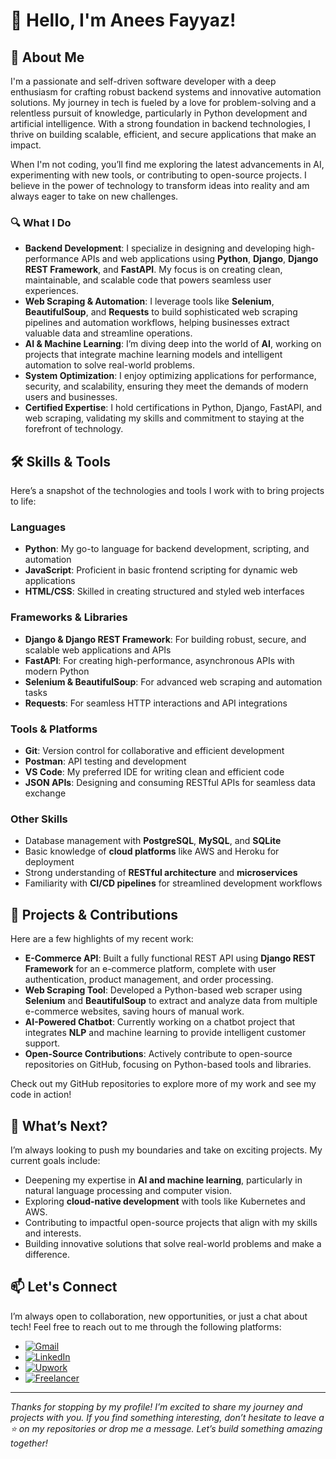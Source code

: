 # 👋 Hello, I'm Anees Fayyaz!

## 🚀 About Me
I'm a passionate and self-driven software developer with a deep enthusiasm for crafting robust backend systems and innovative automation solutions. My journey in tech is fueled by a love for problem-solving and a relentless pursuit of knowledge, particularly in Python development and artificial intelligence. With a strong foundation in backend technologies, I thrive on building scalable, efficient, and secure applications that make an impact.

When I'm not coding, you’ll find me exploring the latest advancements in AI, experimenting with new tools, or contributing to open-source projects. I believe in the power of technology to transform ideas into reality and am always eager to take on new challenges.

### 🔍 What I Do
- **Backend Development**: I specialize in designing and developing high-performance APIs and web applications using **Python**, **Django**, **Django REST Framework**, and **FastAPI**. My focus is on creating clean, maintainable, and scalable code that powers seamless user experiences.
- **Web Scraping & Automation**: I leverage tools like **Selenium**, **BeautifulSoup**, and **Requests** to build sophisticated web scraping pipelines and automation workflows, helping businesses extract valuable data and streamline operations.
- **AI & Machine Learning**: I’m diving deep into the world of **AI**, working on projects that integrate machine learning models and intelligent automation to solve real-world problems.
- **System Optimization**: I enjoy optimizing applications for performance, security, and scalability, ensuring they meet the demands of modern users and businesses.
- **Certified Expertise**: I hold certifications in Python, Django, FastAPI, and web scraping, validating my skills and commitment to staying at the forefront of technology.

## 🛠️ Skills & Tools
Here’s a snapshot of the technologies and tools I work with to bring projects to life:

### Languages
- **Python**: My go-to language for backend development, scripting, and automation
- **JavaScript**: Proficient in basic frontend scripting for dynamic web applications
- **HTML/CSS**: Skilled in creating structured and styled web interfaces

### Frameworks & Libraries
- **Django & Django REST Framework**: For building robust, secure, and scalable web applications and APIs
- **FastAPI**: For creating high-performance, asynchronous APIs with modern Python
- **Selenium & BeautifulSoup**: For advanced web scraping and automation tasks
- **Requests**: For seamless HTTP interactions and API integrations

### Tools & Platforms
- **Git**: Version control for collaborative and efficient development
- **Postman**: API testing and development
- **VS Code**: My preferred IDE for writing clean and efficient code
- **JSON APIs**: Designing and consuming RESTful APIs for seamless data exchange

### Other Skills
- Database management with **PostgreSQL**, **MySQL**, and **SQLite**
- Basic knowledge of **cloud platforms** like AWS and Heroku for deployment
- Strong understanding of **RESTful architecture** and **microservices**
- Familiarity with **CI/CD pipelines** for streamlined development workflows

## 🌟 Projects & Contributions
Here are a few highlights of my recent work:
- **E-Commerce API**: Built a fully functional REST API using **Django REST Framework** for an e-commerce platform, complete with user authentication, product management, and order processing.
- **Web Scraping Tool**: Developed a Python-based web scraper using **Selenium** and **BeautifulSoup** to extract and analyze data from multiple e-commerce websites, saving hours of manual work.
- **AI-Powered Chatbot**: Currently working on a chatbot project that integrates **NLP** and machine learning to provide intelligent customer support.
- **Open-Source Contributions**: Actively contribute to open-source repositories on GitHub, focusing on Python-based tools and libraries.

Check out my GitHub repositories to explore more of my work and see my code in action!

## 🎯 What’s Next?
I’m always looking to push my boundaries and take on exciting projects. My current goals include:
- Deepening my expertise in **AI and machine learning**, particularly in natural language processing and computer vision.
- Exploring **cloud-native development** with tools like Kubernetes and AWS.
- Contributing to impactful open-source projects that align with my skills and interests.
- Building innovative solutions that solve real-world problems and make a difference.

## 📫 Let's Connect
I’m always open to collaboration, new opportunities, or just a chat about tech! Feel free to reach out to me through the following platforms:
- [![Gmail](https://img.shields.io/badge/Gmail-D14836?logo=gmail&logoColor=white&style=flat-square)](mailto:aneesfayyaz007@gmail.com)
- [![LinkedIn](https://img.shields.io/badge/LinkedIn-blue?logo=linkedin&style=flat-square)](https://www.linkedin.com/in/anees-fayyaz-/)
- [![Upwork](https://img.shields.io/badge/Upwork-6fda44?logo=upwork&logoColor=white&style=flat-square)](https://www.upwork.com/freelancers/aneesf3)
- [![Freelancer](https://img.shields.io/badge/Freelancer-29b2fe?logo=freelancer&logoColor=white&style=flat-square)](https://www.freelancer.com/u/aneesfayyaz007)



---

*Thanks for stopping by my profile! I’m excited to share my journey and projects with you. If you find something interesting, don’t hesitate to leave a ⭐ on my repositories or drop me a message. Let’s build something amazing together!*
